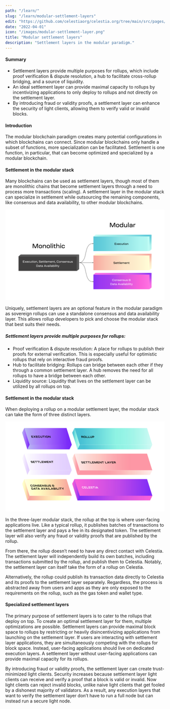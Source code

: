 ```yaml
---
path: "/learn/"
slug: "/learn/modular-settlement-layers"
edit: "https://github.com/celestiaorg/celestia.org/tree/main/src/pages/markdown-pages/learn/modular-settlement-layers.md"
date: "2022-04-01"
icon: "/images/modular-settlement-layer.png"
title: "Modular settlement layers"
description: "Settlement layers in the modular paradigm."
---
```


<head>
  <meta name="twitter:card" content="summary_large_image">
  <meta name="twitter:site" content="@CelestiaOrg">
  <meta name="twitter:creator" content="@likebeckett">
  <meta name="twitter:title" content="Modular Settlement Layers">
  <meta name="twitter:description" content="By beginning with the first principles of modular blockchains, their purpose and goals will become easier to understand.">
  <meta name="twitter:image" content="https://raw.githubusercontent.com/celestiaorg/celestia.org/main/src/pages/markdown-pages/learn/images/learn-modular-twitter-card.png">
<head/>


#### Summary 
* Settlement layers provide multiple purposes for rollups, which include proof verification & dispute resolution, a hub to facilitate cross-rollup bridging, and a source of liquidity.
* An ideal settlement layer can provide maximal capacity to rollups by incentivizing applications to only deploy to rollups and not directly on the settlement layer.
* By introducing fraud or validity proofs, a settlement layer can enhance the security of light clients, allowing them to verify valid or invalid blocks.

#### Introduction
The modular blockchain paradigm creates many potential configurations in which blockchains can connect. Since modular blockchains only handle a subset of functions, more specialization can be facilitated. Settlement is one function, in particular, that can become optimized and specialized by a modular blockchain. 

#### Settlement in the modular stack
Many blockchains can be used as settlement layers, though most of them are monolithic chains that become settlement layers through a need to process more transactions (scaling). A settlement layer in the modular stack can specialize in settlement while outsourcing the remaining components, like consensus and data availability, to other modular blockchains.

![GATSBY_EMPTY_ALT](./images/monolithic-to-modular.png)

Uniquely, settlement layers are an optional feature in the modular paradigm as sovereign rollups can use a standalone consensus and data availability layer. This allows rollup developers to pick and choose the modular stack that best suits their needs.

##### Settlement layers provide multiple purposes for rollups:
* Proof verification & dispute resolution: A place for rollups to publish their proofs for external verification. This is especially useful for optimistic rollups that rely on interactive fraud proofs. 
* Hub to facilitate bridging: Rollups can bridge between each other if they through a common settlement layer. A hub removes the need for all rollups to have a bridge between each other.
* Liquidity source: Liquidity that lives on the settlement layer can be utilized by all rollups on top.

#### Settlement in the modular stack 
When deploying a rollup on a modular settlement layer, the modular stack can take the form of three distinct layers. 

![GATSBY_EMPTY_ALT](./images/modular-stack.png)

In the three-layer modular stack, the rollup at the top is where user-facing applications live. Like a typical rollup, it publishes batches of transactions to the settlement layer and pays a fee in its designated token. The settlement layer will also verify any fraud or validity proofs that are published by the rollup.

From there, the rollup doesn’t need to have any direct contact with Celestia. The settlement layer will independently build its own batches, including transactions submitted by the rollup, and publish them to Celestia. Notably, the settlement layer can itself take the form of a rollup on Celestia.  

Alternatively, the rollup could publish its transaction data directly to Celestia and its proofs to the settlement layer separately. Regardless, the process is abstracted away from users and apps as they are only exposed to the requirements on the rollup, such as the gas token and wallet type.

#### Specialized settlement layers
The primary purpose of settlement layers is to cater to the rollups that deploy on top. To create an optimal settlement layer for them, multiple optimizations are possible. Settlement layers can provide maximal block space to rollups by restricting or heavily disincentivizing applications from launching on the settlement layer. If users are interacting with settlement layer applications, they are simultaneously competing with the rollups for block space. Instead, user-facing applications should live on dedicated execution layers. A settlement layer without user-facing applications can provide maximal capacity for its rollups.

By introducing fraud or validity proofs, the settlement layer can create trust-minimized light clients. Security increases because settlement layer light clients can receive and verify a proof that a block is valid or invalid. Now light clients can reject invalid blocks, unlike naive light clients that get fooled by a dishonest majority of validators. As a result, any execution layers that want to verify the settlement layer don’t have to run a full node but can instead run a secure light node.
